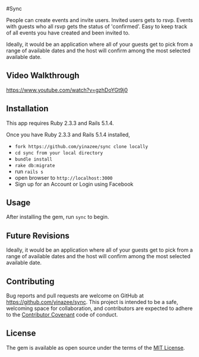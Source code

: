 #Sync

People can create events and invite users. Invited users gets to rsvp. Events with guests who all rsvp gets the status of 'confirmed'. Easy to keep track of all events you have created and been invited to.

Ideally, it would be an application where all of your guests get to pick from a range of available dates and the host will confirm among the most selected available date.

## Video Walkthrough
https://www.youtube.com/watch?v=gzhDoYGt9j0

## Installation
This app requires Ruby 2.3.3 and Rails 5.1.4.

Once you have Ruby 2.3.3 and Rails 5.1.4 installed,


* ```fork https://github.com/yinazee/sync clone locally```
* ```cd sync from your local directory```
* ```bundle install```
* ```rake db:migrate```
* run ```rails s```
* open browser to ```http://localhost:3000```
* Sign up for an Account or Login using Facebook

## Usage
After installing the gem, run `sync` to begin.

## Future Revisions

Ideally, it would be an application where all of your guests get to pick from a range of available dates and the host will confirm among the most selected available date.

## Contributing
Bug reports and pull requests are welcome on GitHub at https://github.com/yinazee/sync. This project is intended to be a safe, welcoming space for collaboration, and contributors are expected to adhere to the [Contributor Covenant](http://contributor-covenant.org) code of conduct.

## License
The gem is available as open source under the terms of the [MIT License](http://opensource.org/licenses/MIT).
